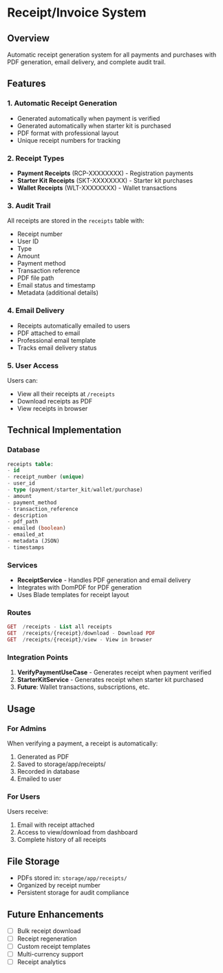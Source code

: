 # Receipt/Invoice System

## Overview
Automatic receipt generation system for all payments and purchases with PDF generation, email delivery, and complete audit trail.

## Features

### 1. **Automatic Receipt Generation**
- Generated automatically when payment is verified
- Generated automatically when starter kit is purchased
- PDF format with professional layout
- Unique receipt numbers for tracking

### 2. **Receipt Types**
- **Payment Receipts** (RCP-XXXXXXXX) - Registration payments
- **Starter Kit Receipts** (SKT-XXXXXXXX) - Starter kit purchases
- **Wallet Receipts** (WLT-XXXXXXXX) - Wallet transactions

### 3. **Audit Trail**
All receipts are stored in the `receipts` table with:
- Receipt number
- User ID
- Type
- Amount
- Payment method
- Transaction reference
- PDF file path
- Email status and timestamp
- Metadata (additional details)

### 4. **Email Delivery**
- Receipts automatically emailed to users
- PDF attached to email
- Professional email template
- Tracks email delivery status

### 5. **User Access**
Users can:
- View all their receipts at `/receipts`
- Download receipts as PDF
- View receipts in browser

## Technical Implementation

### Database
```sql
receipts table:
- id
- receipt_number (unique)
- user_id
- type (payment/starter_kit/wallet/purchase)
- amount
- payment_method
- transaction_reference
- description
- pdf_path
- emailed (boolean)
- emailed_at
- metadata (JSON)
- timestamps
```

### Services
- **ReceiptService** - Handles PDF generation and email delivery
- Integrates with DomPDF for PDF generation
- Uses Blade templates for receipt layout

### Routes
```php
GET  /receipts - List all receipts
GET  /receipts/{receipt}/download - Download PDF
GET  /receipts/{receipt}/view - View in browser
```

### Integration Points
1. **VerifyPaymentUseCase** - Generates receipt when payment verified
2. **StarterKitService** - Generates receipt when starter kit purchased
3. **Future**: Wallet transactions, subscriptions, etc.

## Usage

### For Admins
When verifying a payment, a receipt is automatically:
1. Generated as PDF
2. Saved to storage/app/receipts/
3. Recorded in database
4. Emailed to user

### For Users
Users receive:
1. Email with receipt attached
2. Access to view/download from dashboard
3. Complete history of all receipts

## File Storage
- PDFs stored in: `storage/app/receipts/`
- Organized by receipt number
- Persistent storage for audit compliance

## Future Enhancements
- [ ] Bulk receipt download
- [ ] Receipt regeneration
- [ ] Custom receipt templates
- [ ] Multi-currency support
- [ ] Receipt analytics
